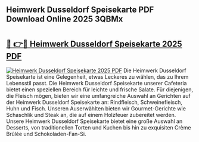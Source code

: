 ## Heimwerk Dusseldorf Speisekarte PDF Download Online 2025 3QBMx

# <h2><a href="http://gc8ieb.nevu.top/?p=Heimwerk+Dusseldorf+Speisekarte">🔗 👉🔴 Heimwerk Dusseldorf Speisekarte 2025 PDF</a></h2>

[![Heimwerk Dusseldorf Speisekarte 2025 PDF](https://i.imgur.com/dBaPXMq.png)](http://gc8ieb.nevu.top/?p=Heimwerk+Dusseldorf+Speisekarte)
Die Heimwerk Dusseldorf Speisekarte ist eine Gelegenheit, etwas Leckeres zu wählen, das zu Ihrem Lebensstil passt. Die Heimwerk Dusseldorf Speisekarte unserer Cafeteria bietet einen speziellen Bereich für leichte und frische Salate. Für diejenigen, die Fleisch mögen, bieten wir eine umfangreiche Auswahl an Gerichten auf der Heimwerk Dusseldorf Speisekarte an: Rindfleisch, Schweinefleisch, Huhn und Fisch. Unseren Auserwählten bieten wir Gourmet-Gerichte wie Schaschlik und Steak an, die auf einem Holzfeuer zubereitet werden. Unsere Heimwerk Dusseldorf Speisekarte bietet eine große Auswahl an Desserts, von traditionellen Torten und Kuchen bis hin zu exquisiten Crème Brûlée und Schokoladen-Fan-Si.
